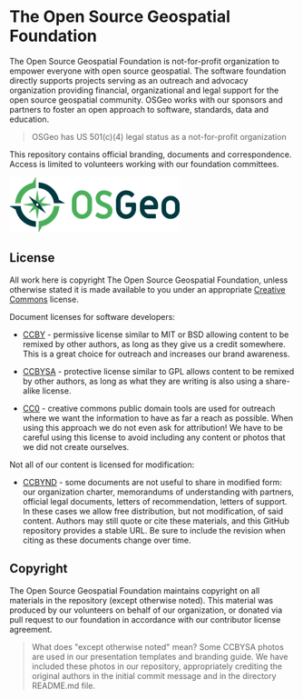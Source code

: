 # The Open Source Geospatial Foundation

The Open Source Geospatial Foundation is not-for-profit organization to empower everyone with open source geospatial. The software foundation directly supports projects serving as an outreach and advocacy organization providing financial, organizational and legal support for the open source geospatial community. OSGeo works with our sponsors and partners to foster an open approach to software, standards, data and education.

> OSGeo has US 501(c)(4) legal status as a not-for-profit organization

This repository contains official branding, documents and correspondence. Access is limited to volunteers working with our foundation committees.

![OSGeo](osgeo-logo.png)

## License

All work here is copyright The Open Source Geospatial Foundation, unless otherwise stated it is made available to you under an appropriate [Creative Commons](https://creativecommons.org) license.

Document licenses for software developers:

* [CCBY](https://creativecommons.org/licenses/by/4.0/) - permissive license similar to MIT or BSD allowing content to be remixed by other authors, as long as they give us a credit somewhere. This is a great choice for outreach and increases our brand awareness.

* [CCBYSA](https://creativecommons.org/licenses/by-sa/4.0/) - protective license similar to GPL allows content to be remixed by other authors, as long as what they are writing is also using a share-alike license.

* [CC0](https://creativecommons.org/publicdomain/) - creative commons public domain tools are used for outreach where we want the information to have as far a reach as possible. When using this approach we do not even ask for attribution! We have to be careful using this license to avoid including any content or photos that we did not create ourselves.

Not all of our content is licensed for modification:

* [CCBYND](https://creativecommons.org/licenses/by-nd/4.0/) - some documents are not useful to share in modified form: our organization charter, memorandums of understanding with partners, official legal documents, letters of recommendation, letters of support. In these cases we allow free distribution, but not modification, of said content. Authors may still quote or cite these materials, and this GitHub repository provides a stable URL. Be sure to include the revision when citing as these documents change over time.

## Copyright

The Open Source Geospatial Foundation maintains copyright on all materials in the repository (except otherwise noted). This material was produced by our volunteers on behalf of our organization, or donated via pull request to our foundation in accordance with our contributor license agreement.

> What does "except otherwise noted" mean? Some CCBYSA photos are used in our presentation templates and branding guide. We have included these photos in our repository, appropriately crediting the original authors in the initial commit message and in the directory README.md file.
